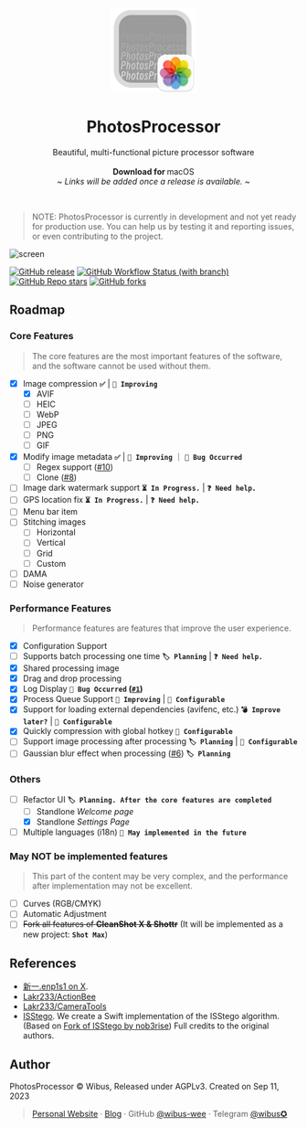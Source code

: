 <p align="center">
  <p align="center">
   <img width="150" height="150" src="/PhotosProcessor/Assets.xcassets/AppIcon.appiconset/icon_512x512@2x.png" alt="Logo">
  </p>
	<h1 align="center"><b>PhotosProcessor</b></h1>
	<p align="center">
		Beautiful, multi-functional picture processor software
    <br />
    <!-- <a href="https://cap.so"><strong>cap.so »</strong></a> -->
    <!-- <br /> -->
    <br />
    <b>Download for </b>
		macOS
    <br />
    <i>~ Links will be added once a release is available. ~</i>
  </p>
</p>

<br />

> NOTE: PhotosProcessor is currently in development and not yet ready for production use. You can help us by testing it and reporting issues, or even contributing to the project.

![screen](./Resources/screen.avif)

[![GitHub release](https://img.shields.io/github/v/release/wibus-wee/PhotosProcessor?color=orange&label=latest%20release&sort=semver&style=flat-square)](https://github.com/wibus-wee/PhotosProcessor/releases/latest)
[![GitHub Workflow Status (with branch)](https://img.shields.io/github/actions/workflow/status/wibus-wee/PhotosProcessor/build.yml?style=flat-square)](https://github.com/wibus-wee/PhotosProcessor/actions/workflows/build.yml)
[![GitHub Repo stars](https://img.shields.io/github/stars/wibus-wee/PhotosProcessor?style=flat-square)](https://github.com/wibus-wee/PhotosProcessor/stargazers)
[![GitHub forks](https://img.shields.io/github/forks/wibus-wee/PhotosProcessor?style=flat-square)](https://github.com/wibus-wee/PhotosProcessor/forks)

## Roadmap

### Core Features

> The core features are the most important features of the software, and the software cannot be used without them.

- [x] Image compression **`✅`** | **`🔧 Improving`**
  - [x] AVIF
  - [ ] HEIC
  - [ ] WebP
  - [ ] JPEG
  - [ ] PNG
  - [ ] GIF
- [x] Modify image metadata **`✅`** | **`🔧 Improving`** ｜ **`🐛 Bug Occurred`**
  - [ ] Regex support ([#10](https://github.com/wibus-wee/PhotosProcessor/issues/10))
  - [ ] Clone ([#8](https://github.com/wibus-wee/PhotosProcessor/issues/8))
- [ ] Image dark watermark support **`⏳ In Progress.`** | **`❓ Need help.`**
- [ ] GPS location fix **`⏳ In Progress.`** | **`❓ Need help.`**
- [ ] Menu bar item
- [ ] Stitching images
  - [ ] Horizontal
  - [ ] Vertical
  - [ ] Grid
  - [ ] Custom
- [ ] DAMA
- [ ] Noise generator

### Performance Features

> Performance features are features that improve the user experience.

- [x] Configuration Support
- [ ] Supports batch processing one time **`🏷️ Planning`** | **`❓ Need help.`**
- [x] Shared processing image
- [x] Drag and drop processing
- [x] Log Display **`🐛 Bug Occurred` ([`#1`](https://github.com/wibus-wee/PhotosProcessor/issues/1))**
- [x] Process Queue Support **`🔧 Improving`** | **`🛞 Configurable`**
- [x] Support for loading external dependencies (avifenc, etc.) **`💣 Improve later?`** | **`🛞 Configurable`**
- [x] Quickly compression with global hotkey **`🛞 Configurable`**
- [ ] Support image processing after processing **`🏷️ Planning`** | **`🛞 Configurable`**
- [ ] Gaussian blur effect when processing ([#6](https://github.com/wibus-wee/PhotosProcessor/issues/6)) **`🏷️ Planning`**

### Others

- [ ] Refactor UI **`🏷️ Planning. After the core features are completed`**
  - [ ] Standlone *Welcome page*
  - [x] Standlone *Settings Page*
- [ ] Multiple languages (i18n) **`🥷 May implemented in the future`**

### May NOT be implemented features

> This part of the content may be very complex, and the performance after implementation may not be excellent.

- [ ] Curves (RGB/CMYK)
- [ ] Automatic Adjustment
- [ ] ~~Fork all features of **CleanShot X & Shottr**~~ (It will be implemented as a new project: **`Shot Max`**)
<!--  - [ ] Enhance highlight circle function -->
<!--  - [ ] Brush memory function  -->
<!--  - [ ] Mosaic enhancement -->

## References

- [新一.enp1s1 on X](https://twitter.com/_a_wing/status/1700586549065155043). 
- [Lakr233/ActionBee](https://github.com/Lakr233/ActionBee)
- [Lakr233/CameraTools](https://github.com/Lakr233/CameraTools)
- [ISStego](https://github.com/isena/ISStego). We create a Swift implementation of the ISStego algorithm. (Based on [Fork of ISStego by nob3rise](https://github.com/nob3rise/ISStego)) Full credits to the original authors.

## Author

PhotosProcessor © Wibus, Released under AGPLv3. Created on Sep 11, 2023

> [Personal Website](http://wibus.ren/) · [Blog](https://blog.wibus.ren/) · GitHub [@wibus-wee](https://github.com/wibus-wee/) · Telegram [@wibus✪](https://t.me/wibus_wee)

